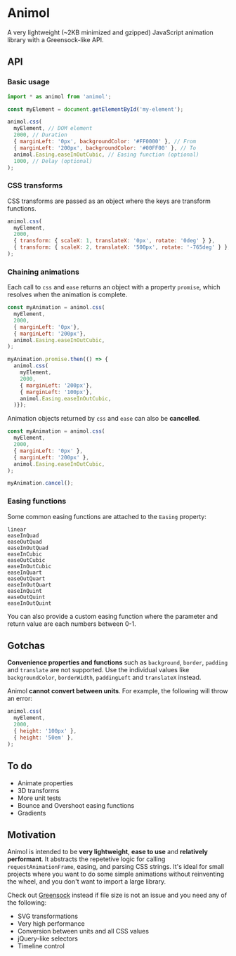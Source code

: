 # Animol

A very lightweight (~2KB minimized and gzipped) JavaScript animation library with a Greensock-like API.

## API

### Basic usage
```javascript
import * as animol from 'animol';

const myElement = document.getElementById('my-element');

animol.css(
  myElement, // DOM element
  2000, // Duration
  { marginLeft: '0px', backgroundColor: '#FF0000' }, // From
  { marginLeft: '200px', backgroundColor: '#00FF00' }, // To
  animol.Easing.easeInOutCubic, // Easing function (optional)
  1000, // Delay (optional)
);
```

### CSS transforms
CSS transforms are passed as an object where the keys are transform functions.

```javascript
animol.css(
  myElement,
  2000,
  { transform: { scaleX: 1, translateX: '0px', rotate: '0deg' } },
  { transform: { scaleX: 2, translateX: '500px', rotate: '-765deg' } },
);
```

### Chaining animations
Each call to `css` and `ease` returns an object with a property `promise`, which resolves when the animation is complete.
```javascript
const myAnimation = animol.css(
  myElement,
  2000,
  { marginLeft: '0px'},
  { marginLeft: '200px'},
  animol.Easing.easeInOutCubic,
);

myAnimation.promise.then(() => {
  animol.css(
    myElement,
    2000,
    { marginLeft: '200px'},
    { marginLeft: '100px'},
    animol.Easing.easeInOutCubic,
  )});
```

Animation objects returned by `css` and `ease` can also be **cancelled**.
```javascript
const myAnimation = animol.css(
  myElement,
  2000,
  { marginLeft: '0px' },
  { marginLeft: '200px' },
  animol.Easing.easeInOutCubic,
);

myAnimation.cancel();
```

### Easing functions
Some common easing functions are attached to the `Easing` property:
```
linear
easeInQuad
easeOutQuad
easeInOutQuad
easeInCubic
easeOutCubic
easeInOutCubic
easeInQuart
easeOutQuart
easeInOutQuart
easeInQuint
easeOutQuint
easeInOutQuint
```

You can also provide a custom easing function where the parameter and return value are each numbers between 0-1.

## Gotchas

**Convenience properties and functions** such as `background`, `border`, `padding` and `translate` are not supported. Use the individual values like `backgroundColor`, `borderWidth`, `paddingLeft` and `translateX` instead.

Animol **cannot convert between units**. For example, the following will throw an error:
```javascript
animol.css(
  myElement,
  2000,
  { height: '100px' },
  { height: '50em' },
);
```

## To do
 * Animate properties
 * 3D transforms
 * More unit tests
 * Bounce and Overshoot easing functions
 * Gradients

## Motivation
Animol is intended to be **very lightweight**, **ease to use** and **relatively performant**. It abstracts the repetetive logic for calling `requestAnimationFrame`, easing, and parsing CSS strings. It's ideal for small projects where you want to do some simple animations without reinventing the wheel, and you don't want to import a large library.

Check out [Greensock](https://greensock.com/) instead if file size is not an issue and you need any of the following:
 * SVG transformations
 * Very high performance
 * Conversion between units and all CSS values
 * jQuery-like selectors
 * Timeline control
